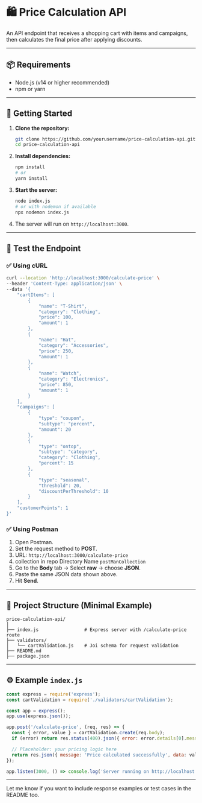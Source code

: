 # 🛍️ Price Calculation API

An API endpoint that receives a shopping cart with items and campaigns, then calculates the final price after applying discounts.

---

## 📦 Requirements

* Node.js (v14 or higher recommended)
* npm or yarn

---

## 🚀 Getting Started

1. **Clone the repository:**

   ```bash
   git clone https://github.com/yourusername/price-calculation-api.git
   cd price-calculation-api
   ```

2. **Install dependencies:**

   ```bash
   npm install
   # or
   yarn install
   ```

3. **Start the server:**

   ```bash
   node index.js
   # or with nodemon if available
   npx nodemon index.js
   ```

4. The server will run on `http://localhost:3000`.

---

## 🧪 Test the Endpoint

### ✅ Using cURL

```bash
curl --location 'http://localhost:3000/calculate-price' \
--header 'Content-Type: application/json' \
--data '{
    "cartItems": [
        {
            "name": "T-Shirt",
            "category": "Clothing",
            "price": 100,
            "amount": 1
        },
        {
            "name": "Hat",
            "category": "Accessories",
            "price": 250,
            "amount": 1
        },
        {
            "name": "Watch",
            "category": "Electronics",
            "price": 850,
            "amount": 1
        }
    ],
    "campaigns": [
        {
            "type": "coupon",
            "subtype": "percent",
            "amount": 20
        },
        {
            "type": "ontop",
            "subtype": "category",
            "category": "Clothing",
            "percent": 15
        },
        {
            "type": "seasonal",
            "threshold": 20,
            "discountPerThreshold": 10
        }
    ],
    "customerPoints": 1
}'
```

### ✅ Using Postman

1. Open Postman.
2. Set the request method to **POST**.
3. URL: `http://localhost:3000/calculate-price`
4. collection in repo Directory Name `postManCollection`
5. Go to the **Body** tab → Select **raw** → choose **JSON**.
6. Paste the same JSON data shown above.
7. Hit **Send**.

---

## 📂 Project Structure (Minimal Example)

```
price-calculation-api/
│
├── index.js                 # Express server with /calculate-price route
├── validators/
│   └── cartValidation.js    # Joi schema for request validation
├── README.md
├── package.json
```

---

## ⚙️ Example `index.js`

```js
const express = require('express');
const cartValidation = require('./validators/cartValidation');

const app = express();
app.use(express.json());

app.post('/calculate-price', (req, res) => {
  const { error, value } = cartValidation.create(req.body);
  if (error) return res.status(400).json({ error: error.details[0].message });

  // Placeholder: your pricing logic here
  return res.json({ message: 'Price calculated successfully', data: value });
});

app.listen(3000, () => console.log('Server running on http://localhost:3000'));
```

---

Let me know if you want to include response examples or test cases in the README too.

